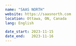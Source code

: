 ```yaml
---
name: "SAAS NORTH"
website: https://saasnorth.com
location: Ottawa, ON, Canada
lang: English

date_start: 2023-11-15
date_end:   2023-11-16
---
```

